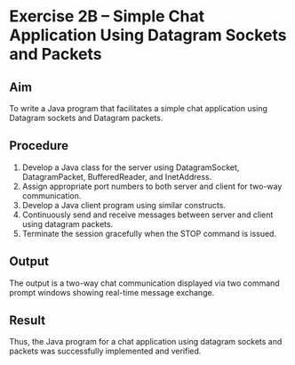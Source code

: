 # Exercise 2B – Simple Chat Application Using Datagram Sockets and Packets

## Aim
To write a Java program that facilitates a simple chat application using Datagram sockets and Datagram packets.

## Procedure
1. Develop a Java class for the server using DatagramSocket, DatagramPacket, BufferedReader, and InetAddress.
2. Assign appropriate port numbers to both server and client for two-way communication.
3. Develop a Java client program using similar constructs.
4. Continuously send and receive messages between server and client using datagram packets.
5. Terminate the session gracefully when the STOP command is issued.

## Output
The output is a two-way chat communication displayed via two command prompt windows showing real-time message exchange.

## Result
Thus, the Java program for a chat application using datagram sockets and packets was successfully implemented and verified.
